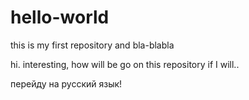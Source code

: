 # hello-world
this is my first repository and bla-blabla

hi. interesting, how will be go on this 
repository if I will..

перейду на русский язык!

